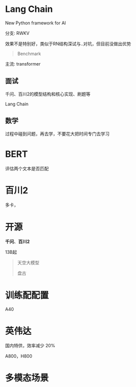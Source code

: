# Lang Chain

New Python framework for AI



分支: RWKV

效果不是特别好，类似于RN结构深试与..对坑，但目前没做出优势

>  Benchmark



主流: transformer



## 面试

千问、百川2的模型结构和核心实现、刷题等

Lang Chain





## 数学

过程中碰到问题，再去学，不要花大把时间专门去学习



# BERT

评估两个文本是否匹配



# 百川2

多卡，



# 开源

**千问**、**百川2**

13B起

> 天空大模型
>
> 盘古



# 训练配配置

A40



# 英伟达

国内特供，效率减少 20% 

A800，H800



# 多模态场景


